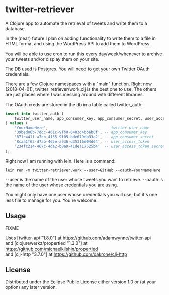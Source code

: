 # twitter-retriever

A Clojure app to automate the retrieval of tweets and write them to a database.   

In the (near) future I plan on adding functionality to write them to a file in HTML format and using the WordPress API to add them to WordPress.  

You will be able to use cron to run this every day/week/whenever to archive your tweets and/or display them on your site.   

The DB used is Postgres. You will need to get your own Twitter OAuth credentials.   

There are a few Clojure namespaces with a "main" function. Right now (2018-04-01), twitter_retriever/work.clj is the best one to use. The others are just places where I was messing around with different libraries.   

The OAuth creds are stored in the db in a table called twitter_auth:
```sql
insert into twitter_auth (
    twitter_user_name, app_consumer_key, app_consumer_secret, user_access_token, user_access_token_secret
) values (
    'YourNameHere',                         -- twitter_user_name
    '39bed06b-7ddc-461c-9fb0-8403d4bb6b0f', -- app_consumer_key
    '871c441f-a7cb-4155-9f05-bde679da33a2', -- app_consumer_secret
    '8caa1f65-d7ab-465e-a936-d35316e04d64', -- user_access_token
    '234fc214-467c-4da2-b8a9-41dea17525b4'  -- user_access_token_secret
);
```

Right now I am running with lein. Here is a command:   
```shell
lein run -m twitter-retriever.work --user=GitHub --oauth=YourNameHere
```
--user is the name of the user whose tweets you want to retrieve. --oauth is the name of the user whose credentials you are using.   

You might only have one user whose credentials you will use, but it's one less file to manage for you. You're welcome.   


## Usage

FIXME

Uses [twitter-api "1.8.0"] at https://github.com/adamwynne/twitter-api   
and [clojurewerkz/propertied "1.3.0"] at https://github.com/michaelklishin/propertied   
and [clj-http "3.7.0"] at https://github.com/dakrone/clj-http   

## License



Distributed under the Eclipse Public License either version 1.0 or (at
your option) any later version.
